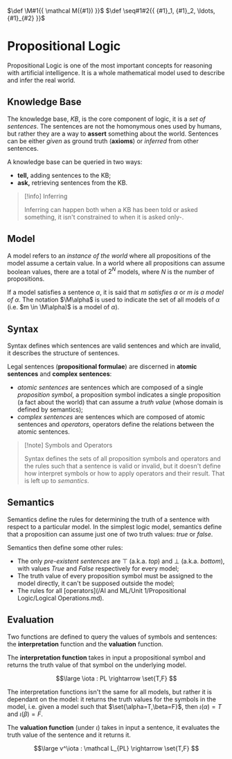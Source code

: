 $\def \M#1{{ \mathcal M({#1}) }}$
$\def \seq#1#2{{ {#1}_1, {#1}_2, \ldots, {#1}_{#2} }}$

# Propositional Logic

Propositional Logic is one of the most important concepts for reasoning with artificial intelligence. It is a whole mathematical model used to describe and infer the real world.

## Knowledge Base

The knowledge base, *KB*, is the core component of logic, it is a *set of sentences*. The sentences are not the homonymous ones used by humans, but rather they are a way to **assert** something about the world. Sentences can be either *given* as ground truth (**axioms**) or *inferred* from other sentences.

A knowledge base can be queried in two ways:
- **tell,** adding sentences to the KB;
- **ask,** retrieving sentences from the KB.

> [!info] Inferring
> 
> Inferring can happen both when a KB has been told or asked something, it isn't constrained to when it is asked only-.

## Model

A model refers to an *instance of the world* where all propositions of the model assume a certain value. In a world where all propositions can assume boolean values, there are a total of $2^N$ models, where $N$ is the number of propositions.

If a model satisfies a sentence $\alpha$, it is said that *$m$ satisfies $\alpha$* or *$m$ is a model of $\alpha$*. The notation $\M\alpha$ is used to indicate the set of all models of $\alpha$ (i.e. $m \in \M\alpha)$ is a model of $\alpha$).

## Syntax

Syntax defines which sentences are valid sentences and which are invalid, it describes the structure of sentences.

Legal sentences (**propositional formulae**) are discerned in **atomic sentences** and **complex sentences**:

- *atomic sentences* are sentences which are composed of a single *proposition symbol*, a proposition symbol indicates a single proposition (a fact about the world) that can assume a *truth value* (whose domain is defined by semantics);
- *complex sentences* are sentences which are composed of atomic sentences and *operators*, operators define the relations between the atomic sentences.

> [!note] Symbols and Operators
> 
> Syntax defines the sets of all proposition symbols and operators and the rules such that a sentence is valid or invalid, but it doesn't define how interpret symbols or how to apply operators and their result. That is left up to *semantics*.

## Semantics

Semantics define the rules for determining the truth of a sentence with respect to a particular model. In the simplest logic model, semantics define that a proposition can assume just one of two truth values: *true* or *false*.

Semantics then define some other rules:

- The only *pre-existent sentences* are $\top$  (a.k.a. *top*) and $\bot$ (a.k.a. *bottom*), with values *True* and *False* respectively for every model;
- The truth value of every proposition symbol must be assigned to the model directly, it can't be supposed outside the model;
- The rules for all [operators](/AI and ML/Unit 1/Propositional Logic/Logical Operations.md).

## Evaluation

Two functions are defined to query the values of symbols and sentences: the **interpretation** function and the **valuation** function.

The **interpretation function** takes in input a propositional symbol and returns the truth value of that symbol on the underlying model.

$$\large
	\iota : PL \rightarrow \set{T,F}
$$

The interpretation functions isn't the same for all models, but rather it is dependant on the model: it returns the truth values for the symbols in the model, i.e. given a model such that $\set{\alpha=T,\beta=F}$, then $\iota(\alpha) = T$ and $\iota(\beta) = F$.

The **valuation function** (under $\iota$) takes in input a sentence, it evaluates the truth value of the sentence and it returns it.

$$\large
	v^\iota : \mathcal L_{PL} \rightarrow \set{T,F}
$$